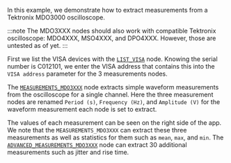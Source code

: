 In this example, we demonstrate how to extract measurements from a Tektronix MDO3000 oscilloscope. 

:::note
The MDO3XXX nodes should also work with compatible Tektronix oscilloscope: MDO4XXX, MSO4XXX, and DPO4XXX. However, those are untested as of yet.
:::

First we list the VISA devices with the [`LIST_VISA`](https://github.com/flojoy-ai/nodes/blob/develop/IO/INSTRUMENTS/QCODES/LIST_VISA/LIST_VISA.py) node. Knowing the serial number is C012101, we enter the VISA address that contains this into the `VISA address` parameter for the 3 measurements nodes.

The [`MEASUREMENTS_MDO3XXX`](https://github.com/flojoy-ai/nodes/blob/develop/IO/INSTRUMENTS/OSCILLOSCOPES/TEKTRONIX/MDO3XXX/BASIC/MEASUREMENTS_MDO3XXX/MEASUREMENTS_MDO3XXX.py) node extracts simple waveform measurements from the oscilloscope for a single channel. Here the three measurement nodes are renamed `Period (s)`, `Frequency (Hz)`, and `Amplitude (V)` for the waveform measurement each node is set to extract. 

The values of each measurement can be seen on the right side of the app. We note that the `MEASUREMENTS_MDO3XXX` can extract these three measurements as well as statistics for them such as `mean`, `max`, and `min`. The [`ADVANCED_MEASUREMENTS_MDO3XXX`](https://github.com/flojoy-ai/nodes/blob/develop/IO/INSTRUMENTS/OSCILLOSCOPES/TEKTRONIX/MDO3XXX/ADVANCED/ADVANCED_MEASUREMENTS_MDO3XXX/ADVANCED_MEASUREMENTS_MDO3XXX.py) node can extract 30 additional measurements such as jitter and rise time.
